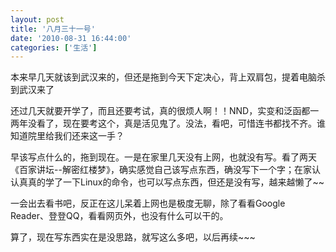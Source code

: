 ```yaml
---
layout: post
title: '八月三十一号'
date: '2010-08-31 16:44:00'
categories: ['生活']
---
```

<p>本来早几天就该到武汉来的，但还是拖到今天下定决心，背上双肩包，提着电脑杀到武汉来了</p> 
<!--more-->
<p>还过几天就要开学了，而且还要考试，真的很烦人啊！！NND，实变和泛函都一两年没看了，现在要考这个，真是活见鬼了。没法，看吧，可惜连书都找不齐。谁知道院里给我们还来这一手？</p> <p>早该写点什么的，拖到现在。一是在家里几天没有上网，也就没有写。看了两天《百家讲坛--解密红楼梦》，确实感觉自己该写点东西，确没写下一个字；在家认认真真的学了一下Linux的命令，也可以写点东西，但还是没有写，越来越懒了~~</p> <p>一会出去看书吧，反正在这儿呆着上网也是极度无聊，除了看看Google Reader、登登QQ，看看网页外，也没有什么可以干的。</p> <p>算了，现在写东西实在是没思路，就写这么多吧，以后再续~~~</p>

